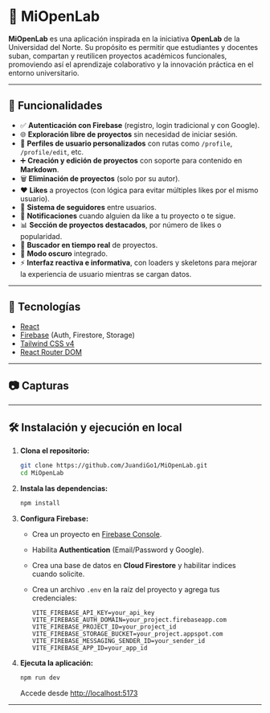 # 📘 MiOpenLab

**MiOpenLab** es una aplicación inspirada en la iniciativa **OpenLab** de la Universidad del Norte. Su propósito es permitir que estudiantes y docentes suban, compartan y reutilicen proyectos académicos funcionales, promoviendo así el aprendizaje colaborativo y la innovación práctica en el entorno universitario.

---

## 🚀 Funcionalidades

- ✅ **Autenticación con Firebase** (registro, login tradicional y con Google).
- 🌐 **Exploración libre de proyectos** sin necesidad de iniciar sesión.
- 👤 **Perfiles de usuario personalizados** con rutas como `/profile`, `/profile/edit`, etc.
- ➕ **Creación y edición de proyectos** con soporte para contenido en **Markdown**.
- 🗑️ **Eliminación de proyectos** (solo por su autor).
- ❤️ **Likes** a proyectos (con lógica para evitar múltiples likes por el mismo usuario).
- 👥 **Sistema de seguidores** entre usuarios.
- 🔔 **Notificaciones** cuando alguien da like a tu proyecto o te sigue.
- 📊 **Sección de proyectos destacados**, por número de likes o popularidad.
- 🔎 **Buscador en tiempo real** de proyectos.
- 🌙 **Modo oscuro** integrado.
- ⚡ **Interfaz reactiva e informativa**, con loaders y skeletons para mejorar la experiencia de usuario mientras se cargan datos.

---

## 🧰 Tecnologías

- [React](https://reactjs.org/)
- [Firebase](https://firebase.google.com/) (Auth, Firestore, Storage)
- [Tailwind CSS v4](https://tailwindcss.com/)
- [React Router DOM](https://reactrouter.com/)

---

## 📷 Capturas

---
## 🛠️ Instalación y ejecución en local

1. **Clona el repositorio:**

   ```bash
   git clone https://github.com/JuandiGo1/MiOpenLab.git
   cd MiOpenLab
   ```

2. **Instala las dependencias:**

   ```bash
   npm install
   ```

3. **Configura Firebase:**

   - Crea un proyecto en [Firebase Console](https://console.firebase.google.com/).
   - Habilita **Authentication** (Email/Password y Google).
   - Crea una base de datos en **Cloud Firestore** y habilitar indices cuando solicite.
   - Crea un archivo `.env` en la raíz del proyecto y agrega tus credenciales:

     ```env
     VITE_FIREBASE_API_KEY=your_api_key
     VITE_FIREBASE_AUTH_DOMAIN=your_project.firebaseapp.com
     VITE_FIREBASE_PROJECT_ID=your_project_id
     VITE_FIREBASE_STORAGE_BUCKET=your_project.appspot.com
     VITE_FIREBASE_MESSAGING_SENDER_ID=your_sender_id
     VITE_FIREBASE_APP_ID=your_app_id
     ```

4. **Ejecuta la aplicación:**

   ```bash
   npm run dev
   ```

   Accede desde [http://localhost:5173](http://localhost:5173)

---
